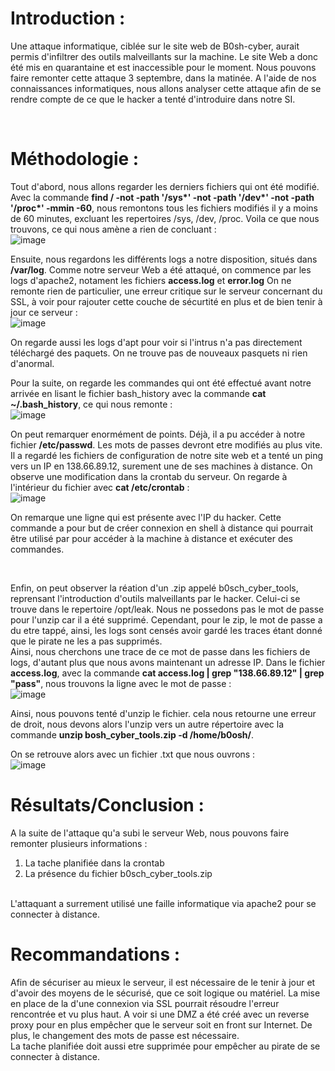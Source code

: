 # Introduction :


Une attaque informatique, ciblée sur le site web de B0sh-cyber, aurait permis d'infiltrer des outils malveillants sur la machine. Le site Web a donc été mis en quarantaine et est inaccessible pour le moment. Nous pouvons faire remonter cette attaque 3 septembre, dans la matinée. 
A l'aide de nos connaissances informatiques, nous allons analyser cette attaque afin de se rendre compte de ce que le hacker a tenté d'introduire dans notre SI.

<br/>

# Méthodologie :

Tout d'abord, nous allons regarder les derniers fichiers qui ont été modifié. Avec la commande __find / -not -path '/sys*' -not -path '/dev*' -not -path '/proc*' -mmin -60__, nous remontons tous les fichiers modifiés il y a moins de 60 minutes, excluant les repertoires /sys, /dev, /proc. Voila ce que nous trouvons, ce qui nous amène a rien de concluant  :
<br/>
![image](https://user-images.githubusercontent.com/78368428/219013521-3cba3007-4c11-4fe3-9eab-2d46405ba78e.png)
<br/>


Ensuite, nous regardons les différents logs a notre disposition, situés dans __/var/log__. Comme notre serveur Web a été attaqué, on commence par les logs d'apache2, notament les fichiers __access.log__ et __error.log__
On ne remonte rien de particulier, une erreur critique sur le serveur concernant du SSL, à voir pour rajouter cette couche de sécurtité en plus et de bien tenir à jour ce serveur :
<br/>
![image](https://user-images.githubusercontent.com/78368428/219013582-2b07cc1d-511a-4406-8345-0dd2b308298d.png)
<br/>


On regarde aussi les logs d'apt pour voir si l'intrus n'a pas directement téléchargé des paquets. On ne trouve pas de nouveaux pasquets ni rien d'anormal.


Pour la suite, on regarde les commandes qui ont été effectué avant notre arrivée en lisant le fichier bash_history avec la commande __cat ~/.bash_history__, ce qui nous remonte :
<br/>
![image](https://user-images.githubusercontent.com/78368428/219013645-57454fdc-db5a-4fe7-8e94-a68c6fb56ee8.png)
<br/>


On peut remarquer enormément de points. Déjà, il a pu accéder à notre fichier __/etc/passwd__. Les mots de passes devront etre modifiés au plus vite.
Il a regardé les fichiers de configuration de notre site web et a tenté un ping vers un IP en 138.66.89.12, surement une de ses machines à distance.
On observe une modification dans la crontab du serveur. On regarde à l'intérieur du fichier avec __cat /etc/crontab__ :
<br/>
![image](https://user-images.githubusercontent.com/78368428/219013715-16cad26f-089b-4147-9c2e-5f178d1b8b63.png)
<br/>


On remarque une ligne qui est présente avec l'IP du hacker. Cette commande a pour but de créer connexion en shell à distance qui pourrait être utilisé par pour accéder à la machine à distance et exécuter des commandes.

<br/>

Enfin, on peut observer la réation d'un .zip appelé b0sch_cyber_tools, reprensant l'introduction d'outils malveillants par le hacker. Celui-ci se trouve dans le repertoire /opt/leak. Nous ne possedons pas le mot de passe pour l'unzip car il a été supprimé. 
Cependant, pour le zip, le mot de passe a du etre tappé, ainsi, les logs sont censés avoir gardé les traces étant donné que le pirate ne les a pas supprimés.
<br/>
Ainsi, nous cherchons une trace de ce mot de passe dans les fichiers de logs, d'autant plus que nous avons maintenant un adresse IP.
Dans le fichier __access.log__, avec la commande __cat access.log | grep "138.66.89.12" | grep "pass"__, nous trouvons la ligne avec le mot de passe :
<br/>
![image](https://user-images.githubusercontent.com/78368428/219013851-02cde0d5-dbaa-4363-b33b-2fdf45b865e3.png)
<br/>

Ainsi, nous pouvons tenté d'unzip le fichier. cela nous retourne une erreur de droit, nous devons alors l'unzip vers un autre répertoire avec la commande __unzip bosh_cyber_tools.zip -d /home/b0osh/__.
<br/>


On se retrouve alors avec un fichier .txt que nous ouvrons :
<br/>
![image](https://user-images.githubusercontent.com/78368428/219013961-e75d9bd2-f860-4880-a095-378e4c98d170.png)
<br/>



# Résultats/Conclusion : 

A la suite de l'attaque qu'a subi le serveur Web, nous pouvons faire remonter plusieurs informations : 

1. La tache planifiée dans la crontab
2. La présence du fichier b0sch_cyber_tools.zip
<br/>
L'attaquant a surrement utilisé une faille informatique via apache2 pour se connecter à distance. 

# Recommandations :

Afin de sécuriser au mieux le serveur, il est nécessaire de le tenir à jour et d'avoir des moyens de le sécurisé, que ce soit logique ou matériel. La mise en place de la d'une connexion via SSL pourrait résoudre l'erreur rencontrée et vu plus haut. A voir si une DMZ a été créé avec un reverse proxy pour en plus empêcher que le serveur soit en front sur Internet. De plus, le changement des mots de passe est nécessaire.<br/>
La tache planifiée doit aussi etre supprimée pour empêcher au pirate de se connecter à distance.









